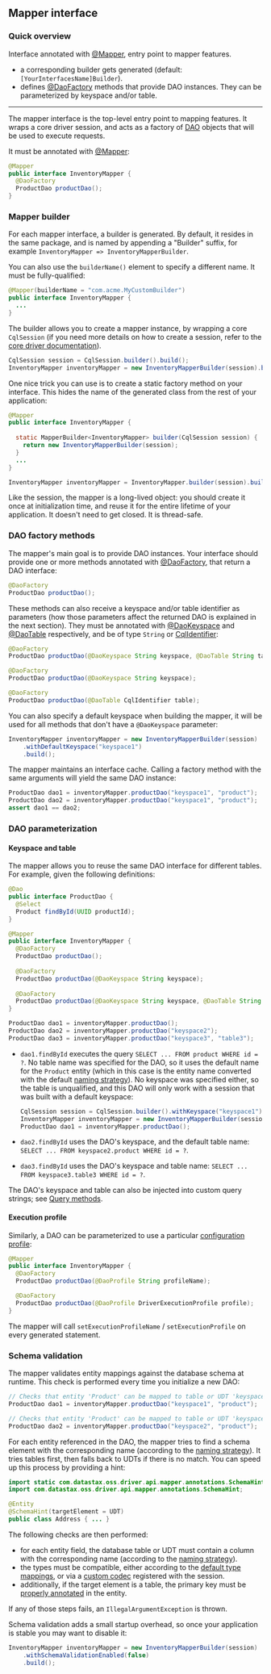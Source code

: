 <!--
Licensed to the Apache Software Foundation (ASF) under one
or more contributor license agreements.  See the NOTICE file
distributed with this work for additional information
regarding copyright ownership.  The ASF licenses this file
to you under the Apache License, Version 2.0 (the
"License"); you may not use this file except in compliance
with the License.  You may obtain a copy of the License at

  http://www.apache.org/licenses/LICENSE-2.0

Unless required by applicable law or agreed to in writing,
software distributed under the License is distributed on an
"AS IS" BASIS, WITHOUT WARRANTIES OR CONDITIONS OF ANY
KIND, either express or implied.  See the License for the
specific language governing permissions and limitations
under the License.
-->

## Mapper interface

### Quick overview

Interface annotated with [@Mapper], entry point to mapper features.

* a corresponding builder gets generated (default: `[YourInterfacesName]Builder`).
* defines [@DaoFactory] methods that provide DAO instances. They can be parameterized by keyspace
  and/or table. 

-----

The mapper interface is the top-level entry point to mapping features. It wraps a core driver
session, and acts as a factory of [DAO](../daos/) objects that will be used to execute requests.

It must be annotated with [@Mapper]:

```java
@Mapper
public interface InventoryMapper {
  @DaoFactory
  ProductDao productDao();
}
```

### Mapper builder

For each mapper interface, a builder is generated. By default, it resides in the same package, and
is named by appending a "Builder" suffix, for example `InventoryMapper => InventoryMapperBuilder`.

You can also use the `builderName()` element to specify a different name. It must be
fully-qualified:

```java
@Mapper(builderName = "com.acme.MyCustomBuilder")
public interface InventoryMapper {
  ...
}
```

The builder allows you to create a mapper instance, by wrapping a core `CqlSession` (if you need
more details on how to create a session, refer to the [core driver documentation](../core/)).

```java
CqlSession session = CqlSession.builder().build();
InventoryMapper inventoryMapper = new InventoryMapperBuilder(session).build();
```

One nice trick you can use is to create a static factory method on your interface. This hides the
name of the generated class from the rest of your application:

```java
@Mapper
public interface InventoryMapper {
  
  static MapperBuilder<InventoryMapper> builder(CqlSession session) {
    return new InventoryMapperBuilder(session);
  }
  ...
}

InventoryMapper inventoryMapper = InventoryMapper.builder(session).build();
```

Like the session, the mapper is a long-lived object: you should create it once at initialization
time, and reuse it for the entire lifetime of your application. It doesn't need to get closed. It is
thread-safe.

### DAO factory methods

The mapper's main goal is to provide DAO instances. Your interface should provide one or more
methods annotated with [@DaoFactory], that return a DAO interface:

```java
@DaoFactory
ProductDao productDao();
```

These methods can also receive a keyspace and/or table identifier as parameters (how those
parameters affect the returned DAO is explained in the next section). They must be annotated with
[@DaoKeyspace] and [@DaoTable] respectively, and be of type `String` or [CqlIdentifier]:

```java
@DaoFactory
ProductDao productDao(@DaoKeyspace String keyspace, @DaoTable String table);

@DaoFactory
ProductDao productDao(@DaoKeyspace String keyspace);

@DaoFactory
ProductDao productDao(@DaoTable CqlIdentifier table);
```

You can also specify a default keyspace when building the mapper, it will be used for all methods
that don't have a `@DaoKeyspace` parameter:

```java
InventoryMapper inventoryMapper = new InventoryMapperBuilder(session)
    .withDefaultKeyspace("keyspace1")
    .build();
```

The mapper maintains an interface cache. Calling a factory method with the same arguments will yield
the same DAO instance:

```java
ProductDao dao1 = inventoryMapper.productDao("keyspace1", "product");
ProductDao dao2 = inventoryMapper.productDao("keyspace1", "product");
assert dao1 == dao2;
```

### DAO parameterization

#### Keyspace and table

The mapper allows you to reuse the same DAO interface for different tables. For example, given the
following definitions:

```java
@Dao
public interface ProductDao {
  @Select
  Product findById(UUID productId);
}

@Mapper
public interface InventoryMapper {
  @DaoFactory
  ProductDao productDao();
  
  @DaoFactory
  ProductDao productDao(@DaoKeyspace String keyspace);
  
  @DaoFactory
  ProductDao productDao(@DaoKeyspace String keyspace, @DaoTable String table);
}

ProductDao dao1 = inventoryMapper.productDao();
ProductDao dao2 = inventoryMapper.productDao("keyspace2");
ProductDao dao3 = inventoryMapper.productDao("keyspace3", "table3");
```

* `dao1.findById` executes the query `SELECT ... FROM product WHERE id = ?`. No table name was
  specified for the DAO, so it uses the default name for the `Product` entity (which in this case is
  the entity name converted with the default [naming strategy](../entities/#naming-strategy)). No
  keyspace was specified either, so the table is unqualified, and this DAO will only work with a
  session that was built with a default keyspace:

    ```java
    CqlSession session = CqlSession.builder().withKeyspace("keyspace1").build();
    InventoryMapper inventoryMapper = new InventoryMapperBuilder(session).build();
    ProductDao dao1 = inventoryMapper.productDao();
    ```

* `dao2.findById` uses the DAO's keyspace, and the default table name: `SELECT ... FROM
  keyspace2.product WHERE id = ?`.

* `dao3.findById` uses the DAO's keyspace and table name: `SELECT ... FROM keyspace3.table3 WHERE id
  = ?`.

The DAO's keyspace and table can also be injected into custom query strings; see [Query
methods](../daos/query/).

#### Execution profile

Similarly, a DAO can be parameterized to use a particular [configuration
profile](../../core/configuration/#execution-profiles):

```java
@Mapper
public interface InventoryMapper {
  @DaoFactory
  ProductDao productDao(@DaoProfile String profileName);

  @DaoFactory
  ProductDao productDao(@DaoProfile DriverExecutionProfile profile);
}
```

The mapper will call `setExecutionProfileName` / `setExecutionProfile` on every generated statement.

### Schema validation

The mapper validates entity mappings against the database schema at runtime. This check is performed
every time you initialize a new DAO:

```java
// Checks that entity 'Product' can be mapped to table or UDT 'keyspace1.product'
ProductDao dao1 = inventoryMapper.productDao("keyspace1", "product");

// Checks that entity 'Product' can be mapped to table or UDT 'keyspace2.product'
ProductDao dao2 = inventoryMapper.productDao("keyspace2", "product");
```

For each entity referenced in the DAO, the mapper tries to find a schema element with the
corresponding name (according to the [naming strategy](../entities/#naming-strategy)). It tries
tables first, then falls back to UDTs if there is no match. You can speed up this process by
providing a hint:

```java
import static com.datastax.oss.driver.api.mapper.annotations.SchemaHint.TargetElement.UDT;
import com.datastax.oss.driver.api.mapper.annotations.SchemaHint;

@Entity
@SchemaHint(targetElement = UDT)
public class Address { ... }
```

The following checks are then performed:

* for each entity field, the database table or UDT must contain a column with the corresponding name
  (according to the [naming strategy](../entities/#naming-strategy)).
* the types must be compatible, either according to the [default type
  mappings](../../core/#cql-to-java-type-mapping), or via a [custom
  codec](../../core/custom_codecs/) registered with the session.
* additionally, if the target element is a table, the primary key must be [properly
  annotated](../entities/#primary-key-columns) in the entity.
 
If any of those steps fails, an `IllegalArgumentException` is thrown.

Schema validation adds a small startup overhead, so once your application is stable you may want to
disable it:

```java
InventoryMapper inventoryMapper = new InventoryMapperBuilder(session)
    .withSchemaValidationEnabled(false)
    .build();
```

[CqlIdentifier]: https://docs.datastax.com/en/drivers/java/4.6/com/datastax/oss/driver/api/core/CqlIdentifier.html
[@DaoFactory]:   https://docs.datastax.com/en/drivers/java/4.6/com/datastax/oss/driver/api/mapper/annotations/DaoFactory.html
[@DaoKeyspace]:  https://docs.datastax.com/en/drivers/java/4.6/com/datastax/oss/driver/api/mapper/annotations/DaoKeyspace.html
[@DaoTable]:     https://docs.datastax.com/en/drivers/java/4.6/com/datastax/oss/driver/api/mapper/annotations/DaoTable.html
[@Mapper]:       https://docs.datastax.com/en/drivers/java/4.6/com/datastax/oss/driver/api/mapper/annotations/Mapper.html
